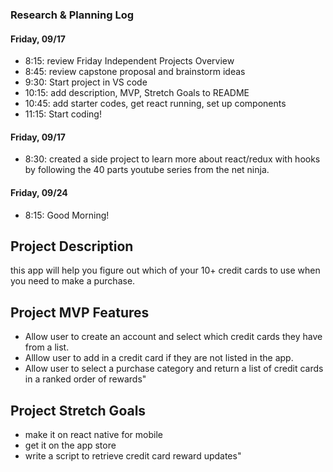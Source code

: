 ### Research & Planning Log
#### Friday, 09/17
* 8:15: review Friday Independent Projects Overview
* 8:45: review capstone proposal and brainstorm ideas
* 9:30: Start project in VS code
* 10:15: add description, MVP, Stretch Goals to README
* 10:45: add starter codes, get react running, set up components
* 11:15: Start coding!

#### Friday, 09/17
* 8:30: created a side project to learn more about react/redux with hooks by following the 40 parts youtube series from the net ninja.

#### Friday, 09/24
* 8:15: Good Morning!

## Project Description
this app will help you figure out which of your 10+ credit cards to use when you need to make a purchase.

## Project MVP Features
* Allow user to create an account and select which credit cards they have from a list.
* Alllow user to add in a credit card if they are not listed in the app.
* Allow user to select a purchase category and return a list of credit cards in a ranked order of rewards"

## Project Stretch Goals
* make it on react native for mobile
* get it on the app store
* write a script to retrieve credit card reward updates"